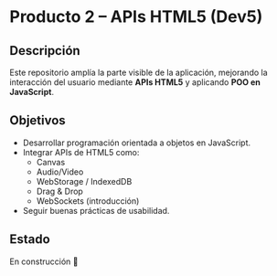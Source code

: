 # Producto 2 – APIs HTML5 (Dev5)

## Descripción
Este repositorio amplía la parte visible de la aplicación, mejorando la interacción del usuario mediante **APIs HTML5** y aplicando **POO en JavaScript**.

## Objetivos
- Desarrollar programación orientada a objetos en JavaScript.
- Integrar APIs de HTML5 como:
  - Canvas
  - Audio/Video
  - WebStorage / IndexedDB
  - Drag & Drop
  - WebSockets (introducción)
- Seguir buenas prácticas de usabilidad.

## Estado
En construcción 🚧
